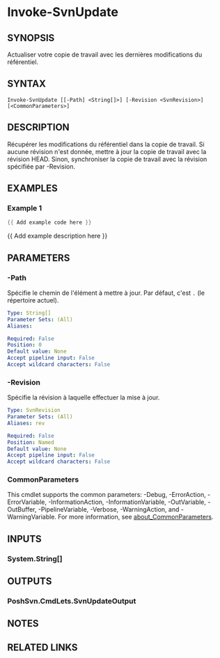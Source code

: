 ﻿---
external help file: PoshSvn.dll-Help.xml
Module Name: PoshSvn
online version: https://www.poshsvn.com/docs/Invoke-SvnUpdate/
schema: 2.0.0
---

# Invoke-SvnUpdate

## SYNOPSIS
Actualiser votre copie de travail avec les dernières modifications du référentiel.

## SYNTAX

```
Invoke-SvnUpdate [[-Path] <String[]>] [-Revision <SvnRevision>] [<CommonParameters>]
```

## DESCRIPTION
Récupérer les modifications du référentiel dans la copie de travail. Si aucune révision n'est donnée, mettre à jour la copie de travail avec la révision HEAD. Sinon, synchroniser la copie de travail avec la révision spécifiée par -Revision.

## EXAMPLES

### Example 1
```powershell
{{ Add example code here }}
```

{{ Add example description here }}

## PARAMETERS

### -Path
Spécifie le chemin de l'élément à mettre à jour. Par défaut, c'est `.` (le répertoire actuel).

```yaml
Type: String[]
Parameter Sets: (All)
Aliases:

Required: False
Position: 0
Default value: None
Accept pipeline input: False
Accept wildcard characters: False
```

### -Revision
Spécifie la révision à laquelle effectuer la mise à jour.

```yaml
Type: SvnRevision
Parameter Sets: (All)
Aliases: rev

Required: False
Position: Named
Default value: None
Accept pipeline input: False
Accept wildcard characters: False
```

### CommonParameters
This cmdlet supports the common parameters: -Debug, -ErrorAction, -ErrorVariable, -InformationAction, -InformationVariable, -OutVariable, -OutBuffer, -PipelineVariable, -Verbose, -WarningAction, and -WarningVariable. For more information, see [about_CommonParameters](http://go.microsoft.com/fwlink/?LinkID=113216).

## INPUTS

### System.String[]

## OUTPUTS

### PoshSvn.CmdLets.SvnUpdateOutput

## NOTES

## RELATED LINKS
